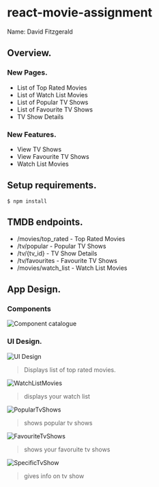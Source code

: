 # react-movie-assignment

Name: David Fitzgerald

## Overview.

### New Pages.

+ List of Top Rated Movies
+ List of Watch List Movies
+ List of Popular TV Shows
+ List of Favourite TV Shows
+ TV Show Details 


### New Features.

+ View TV Shows
+ View Favourite TV Shows
+ Watch List Movies 

## Setup requirements.

```
$ npm install
```

## TMDB endpoints.

+ /movies/top_rated - Top Rated Movies
+ /tv/popular - Popular TV Shows
+ /tv/{tv_id} - TV Show Details
+ /tv/favourites - Favourite TV Shows
+ /movies/watch_list - Watch List Movies

## App Design.

### Components

![Component catalogue](https://github.com/davidfitzgerald20094338/react-movie-assignment/assets/74902396/9e89370c-b773-43bd-9075-a563a87a75f9)

### UI Design.

![UI Design](https://github.com/davidfitzgerald20094338/react-movie-assignment/assets/74902396/8ca94234-4fa4-447c-9b5e-6be13d903e3b)

>Displays list of top rated movies.

![WatchListMovies](https://github.com/davidfitzgerald20094338/react-movie-assignment/assets/74902396/cef5a8f7-6ba9-43ab-9ced-1a475fff7ee3)

>displays your watch list

![PopularTvShows](https://github.com/davidfitzgerald20094338/react-movie-assignment/assets/74902396/ab1b0843-b735-497b-a9cf-2b81add7bd7a)

>shows popular tv shows

![FavouriteTvShows](https://github.com/davidfitzgerald20094338/react-movie-assignment/assets/74902396/fbd2d20c-856b-4323-b2ef-a2b83bbc18a4)

>shows your favoruite tv shows

![SpecificTvShow](https://github.com/davidfitzgerald20094338/react-movie-assignment/assets/74902396/40014ef3-f1e0-47e3-a95f-2cb143d12633)

>gives info on tv show

